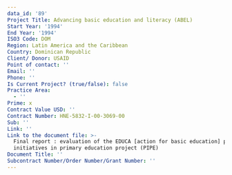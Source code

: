 ```yaml
---
data_id: '89'
Project Title: Advancing basic education and literacy (ABEL)
Start Year: '1994'
End Year: '1994'
ISO3 Code: DOM
Region: Latin America and the Caribbean
Country: Dominican Republic
Client/ Donor: USAID
Point of contact: ''
Email: ''
Phone: ''
Is Current Project? (true/false): false
Practice Area:
  - ''
Prime: x
Contract Value USD: ''
Contract Number: HNE-5832-I-00-3069-00
Sub: ''
Link: ''
Link to the document file: >-
  Final report : evaluation of the EDUCA [action for basic education] private
  initiatives in primary education project (PIPE)
Document Title: ''
Subcontract Number/Order Number/Grant Number: ''
---
```


